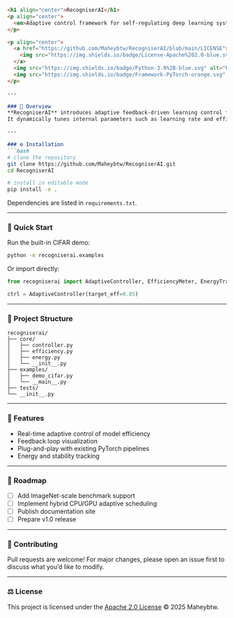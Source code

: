 
````markdown
<h1 align="center">RecogniserAI</h1>
<p align="center">
  <em>Adaptive control framework for self-regulating deep learning systems.</em>
</p>

<p align="center">
  <a href="https://github.com/Maheybtw/RecogniserAI/blob/main/LICENSE">
    <img src="https://img.shields.io/badge/License-Apache%202.0-blue.svg" alt="License">
  </a>
  <img src="https://img.shields.io/badge/Python-3.9%2B-blue.svg" alt="Python">
  <img src="https://img.shields.io/badge/Framework-PyTorch-orange.svg" alt="PyTorch">
</p>

---

### 🧠 Overview
**RecogniserAI** introduces adaptive feedback-driven learning control for neural networks.  
It dynamically tunes internal parameters such as learning rate and efficiency targets in real time, improving convergence stability and energy efficiency.

---

### ⚙️ Installation
```bash
# clone the repository
git clone https://github.com/Maheybtw/RecogniserAI.git
cd RecogniserAI

# install in editable mode
pip install -e .
````

Dependencies are listed in `requirements.txt`.

---

### 🚀 Quick Start

Run the built-in CIFAR demo:

```bash
python -m recogniserai.examples
```

Or import directly:

```python
from recogniserai import AdaptiveController, EfficiencyMeter, EnergyTracker

ctrl = AdaptiveController(target_eff=0.85)
```

---

### 📂 Project Structure

```
recogniserai/
├── core/
│   ├── controller.py
│   ├── efficiency.py
│   ├── energy.py
│   └── __init__.py
├── examples/
│   ├── demo_cifar.py
│   └── __main__.py
├── tests/
└── __init__.py
```

---

### 🧩 Features

* Real-time adaptive control of model efficiency
* Feedback loop visualization
* Plug-and-play with existing PyTorch pipelines
* Energy and stability tracking

---

### 📅 Roadmap

* [ ] Add ImageNet-scale benchmark support
* [ ] Implement hybrid CPU/GPU adaptive scheduling
* [ ] Publish documentation site
* [ ] Prepare v1.0 release

---

### 🤝 Contributing

Pull requests are welcome!
For major changes, please open an issue first to discuss what you’d like to modify.

---

### ⚖️ License

This project is licensed under the [Apache 2.0 License](LICENSE) © 2025 Maheybtw.

````

